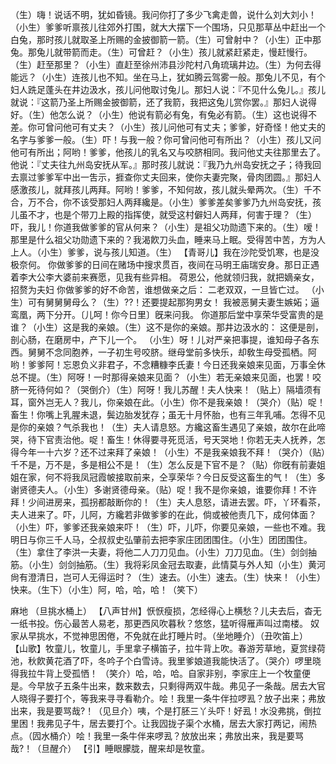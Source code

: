 <!-- { "loadSidebar": true } -->
（生）嗨！说话不明，犹如昏镜。我问你打了多少飞禽走兽，说什么刘大刘小！（小生）爹爹听禀孩儿往郊外打围，就大大摆下一个围场，只见那草丛中赶出一个白兔，那时孩儿就取圣上所赐的金披御箭一箭。（生）可曾射中？（小生）正中那兔。那兔儿就带箭而走。（生）可曾赶？（小生）孩儿就紧赶紧走，慢赶慢行。（生）赶至那里？（小生）直赶至徐州沛县沙陀村八角琉璃井边。（生）为何去得能远？（小生）连孩儿也不知。坐在马上，犹如腾云驾雾一般。那兔儿不见，有个妇人跣足蓬头在井边汲水，孩儿问他取讨兔儿。那妇人说：『不见什么兔儿。』孩儿就说：『这箭乃圣上所赐金披御箭，还了我箭，我把这兔儿赏你罢。』那妇人说得好。（生）他怎么说？（小生）他说有箭必有兔，有兔必有箭。（生）这也说得不差。你可曾问他可有丈夫？（小生）孩儿问他可有丈夫；爹爹，好奇怪！他丈夫的名字与爹爹一般。（生）吓！与我一般？你可曾问他可有所出？（小生）孩儿又问他可有所出；阿哟！爹爹，他孩儿的乳名又与咬脐相同。我问他丈夫往那里去了。他说：『丈夫往九州岛安抚从军。』那时孩儿就说：『我乃九州岛安抚之子；待我回去禀过爹爹军中出一吿示，捱查你丈夫回来，使你夫妻完聚，骨肉团圆。』那妇人感激孩儿，就拜孩儿两拜。阿哟！爹爹，不知何故，孩儿就头晕两次。（生）千不合，万不合，你不该受那妇人两拜纔是。（小生）爹爹差矣爹爹乃九州岛安抚，孩儿虽不才，也是个带刀上殿的指挥使，就受这村僻妇人两拜，何害于理？（生）吓，我儿！你道我做爹爹的官从何来？（小生）是祖父功勋遗下来的。（生）嗳！那里是什么祖父功勋遗下来的？我渴飮刀头血，睡来马上眠。受得苦中苦，方为人上人。（小生）爹爹，说与孩儿知道。（生）
【青哥儿】我在沙陀受饥寒，也是没极奈何。
你做爹爹的日间在赌场中搜求贯百，夜间在马明王庙瑞安身。那日正遇着李大公李大婆前来赛愿，见我有些异相。
荷恩公，他就领归我，就把嫡亲女，招赘为夫妇
你做爹爹的好不命苦，谁想做亲之后：
二老双双，一旦皆亡过。
（小生）可有舅舅舅母么？（生）??！还要提起那狗男女！
我被恶舅夫妻生嫉妬；逼鸾凰，两下分开。〔儿呵！你今日里〕旣来问我。
你道那后堂中享荣华受富贵的是谁？（小生）这是我的亲娘。（生）这不是你的亲娘。那井边汲水的：
这便是剖，剖心肠，在磨房中，产下儿一个。
（小生）呀！儿对严亲把事提，谁知母子各东西。舅舅不念同胞养，一子初生号咬脐。继母堂前多快乐，却敎生母受孤栖。阿哟！爹爹阿！忘恩负义非君子，不念糟糠李氏妻！今日还我亲娘来见面，万事全休总不提。（生）阿呀！一时那得亲娘来见面？（小生）若无亲娘来见面，也罢！咬脐一死待何如？（哭倒介）（生）阿呀！我儿苏醒！夫人快来！（贴上）隔墙须有耳，窗外岂无人？我儿，你亲娘在此。（小生）你不是我亲娘！（哭介）（贴）哫！畜生！你嘴上乳腥未退，鬓边胎发犹存；虽无十月怀胎，也有三年乳哺。怎得不见是你的亲娘？气杀我也！（生）夫人请息怒。方纔这畜生遇见了亲娘，故尔在此啼哭，待下官责治他。哫！畜生！休得要寻死觅活，号天哭地！你若无夫人抚养，怎得今年一十六岁？还不过来拜了亲娘！（小生）不是我亲娘我不拜！（哭介）（贴）千不是，万不是，多是相公不是！（生）怎么反是下官不是？（贴）你旣有前妻姐姐在家，何不将我凤冠霞帔接取前来，仝享荣华？今日反受这畜生的气！（生）多谢贤德夫人。（小生）多谢贤德母亲。（贴）哫！我不是你亲娘，谁要你拜！不许拜！少间进房来，孤拐都敲断你的！（生）夫人息怒，请进去罢。吓，丫环看茶，夫人进来了。吓，儿阿，方纔若非做爹爹的在此，倘或被他责几下，成何体面？（小生）吓，爹爹还我亲娘来吓！（生）吓，儿吓，你要见亲娘，一些也不难。我明日与你三千人马，仝叔叔史弘肇前去把李家庄团团围住。（小生）团团围住。（生）拿住了李洪一夫妻，将他二人刀刀见血。（小生）刀刀见血。（生）剑剑抽筋。（小生）剑剑抽筋。（生）我将彩凤金冠去取妻，此情莫与外人知（小生）黄河尙有澄清日，岂可人无得运时？（生）速去。（小生）速去。（生）快来！（小生）快来。（生下）（小生）阿，哈，哈，哈！（笑下）
 
麻地
（旦挑水桶上）
【八声甘州】恹恹瘦损，怎经得心上横愁？儿夫去后，杳无一纸书投。伤心最苦人易老，那更西风吹暮秋？悠悠，猛听得雁声叫过南楼。
奴家从早挑水，不觉神思困倦，不免就在此打睡片时。（坐地睡介）（丑吹笛上）
【山歌】牧童儿，牧童儿，手里拿子横笛子，拉牛背上吹。春游芳草地，夏赏绿荷池，秋飮黄花酒了吓，冬吟子个白雪诗。我里爹娘道我能快活了。（哭介）啰里晓得我拉牛背上受孤恓！
（笑介）哈，哈，哈。自家非别，李家庄上一个牧童便是。今早放子五条牛出来，数来数去，只剩得两双牛哉。弗见子一条哉。居去大官人晓得子要打个，等我来寻寻看勒介。哙！我里一条牛伴拉啰厾？放子出来；弗放出来，我是要骂哉?！（见旦介）咦，个是打胚三丫头吓！好厾！水没弗挑，倒拉里困！我弗见子牛，居去要打个。让我囥拢子渠个水桶，居去大家打两记，闹热点。（囥水桶介）哙！我里一条牛伴来啰厾？放放出来；弗放出来，我是要骂哉?！（旦醒介）
【引】睡眼朦胧，醒来却是牧童。
